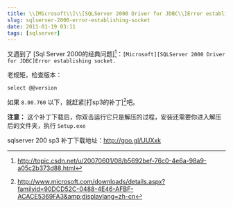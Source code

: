 ```yaml
---
title: \\[Microsoft\\]\\[SQLServer 2000 Driver for JDBC\\]Error establishing socket.
slug: sqlserver-2000-error-establishing-socket
date: 2011-01-19 03:11
tags: [sqlserver]
---
```


又遇到了 [Sql Server 2000的经典问题][^1]：`[Microsoft][SQLServer 2000 Driver for JDBC]Error establishing socket.`

老规矩，检查版本：

    select @@version

如果 `8.00.760` 以下，就赶紧[打sp3的补丁][^2]吧。

**注意：** 这个补丁下载后，你双击运行它只是解压的过程，安装还需要你进入解压后的文件夹，执行 `Setup.exe`

sqlserver 200 sp3 补丁下载地址：<http://goo.gl/UUXxk>

[^1]: http://topic.csdn.net/u/20070601/08/b5692bef-76c0-4e6a-98a9-a05c2b373d88.html
[^2]: http://www.microsoft.com/downloads/details.aspx?familyid=90DCD52C-0488-4E46-AFBF-ACACE5369FA3&amp;displaylang=zh-cn
